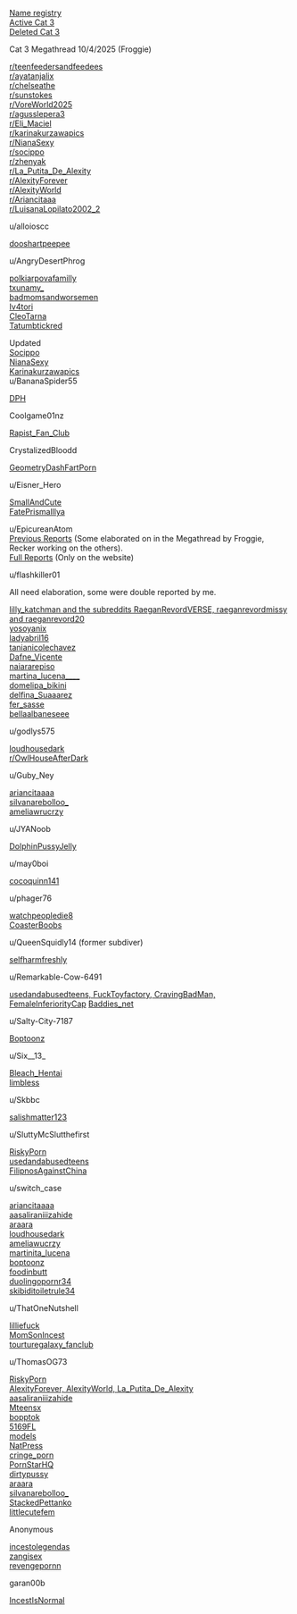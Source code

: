 [Name registry](/Ministryofredditing/Users )                                                          
[Active Cat 3](/Cat+3/Active)                                                             
[Deleted Cat 3](/Cat+3/Deleted)                                                           

Cat 3 Megathread 10/4/2025 (Froggie)             

[r/teenfeedersandfeedees](/Subs/teenfeedersandfeedees)                                      
[r/ayatanjalix](/Subs/ayatanjalix)                                                             
[r/chelseathe](/Subs/chelseathe)                                                            
[r/sunstokes](/Subs/sunstokes)                                                             
[r/VoreWorld2025](/Subs/VoreWorld2025)                                                    
[r/agusslepera3](/Subs/agusslepera3)                                                        
[r/Eli_Maciel](/Subs/Eli_Maciel)                                                              
[r/karinakurzawapics](/Subs/karinakurzawapics)                                              
[r/NianaSexy](/Subs/NianaSexy)                                                             
[r/socippo](/Subs/socippo)                                                                  
[r/zhenyak](/Subs/zhenyak)                                                                 
[r/La_Putita_De_Alexity](/Subs/La_Putita_De_Alexity)                                           
[r/AlexityForever](/Subs/AlexityForever)                                                       
[r/AlexityWorld](/Subs/AlexityWorld)                                                         
[r/Ariancitaaa](/Subs/Ariancitaaa)                                                           
[r/LuisanaLopilato2002_2](/Subs/LuisanaLopilato2002_2) 

u/alloioscc                                                               

[dooshartpeepee](/Subs2/dooshartpeepee)                                                      

u/AngryDesertPhrog                                              

[polkiarpovafamilly](/Subs2/polkiarpovafamilly)                                                 
[txunamy_](/subs/txunamy_)                                                               
[badmomsandworsemen](/Subs/r/badmomsandworsemen)                                    
[Iv4tori](/Subs/Iv4tori)                                                                        
[CleoTarna](/Subs/CleoTarna)                                                         
[Tatumbtickred](/Subs/Tatumbtickred)                                                         

Updated                                                                    
[Socippo](/Subs/Socippo)                                                                    
[NianaSexy](/Subs/NianaSexy)                                                                
[Karinakurzawapics](/Subs/Karinakurzawapics)                                                  
u/BananaSpider55                                                 

[DPH](/Subs2/DPH)                                                                           

Coolgame01nz                                                        

[Rapist_Fan_Club](/Subs2/Rapist_Fan_Club)                                                     

CrystalizedBloodd                                                  

[GeometryDashFartPorn](/Subs2/GeometryDashFartPorn)                                         

u/Eisner_Hero                                                         

[SmallAndCute](/Subs2/SmallAndCute)                                                         
[FatePrismalllya](/Subs2/FatePrismalllya)                                                       

u/EpicureanAtom                                                                                                   
[Previous Reports](/Reporters/EpicureanAtom) (Some elaborated on in the Megathread by Froggie, Recker working on the others).                                                              
[Full Reports](/1/Personal+Reports) (Only on the website)                       

u/flashkiller01                                                         

All need elaboration, some were double reported by me.                                                  

[lilly_katchman and the subreddits RaeganRevordVERSE, raeganrevordmissy and raeganrevord20](/Subs2/4subs)                                                       
[yosoyanix](/Subs2/yosoyanix)                                                                 
[ladyabril16](/Subs2/ladyabril16)                                                               
[tanianicolechavez](/Subs2/tanianicolechavez)                                                   
[Dafne_Vicente]()                                                         
[naiararepiso](/Subs2/naiararepiso)                                                             
[martina_lucena____](/Subs2/martina_lucena____)                                                  
[domelipa\_bikini](/Subs2/domelipa_bikini)                                                    
[delfina_Suaaarez](/Subs2/delfina_Suaaarez)     
[fer_sasse](/Subs2/fer_sasse)                                                  
[bellaalbaneseee](/Subs2/bellaalbaneseee)                                                     

u/godlys575                                                            

[loudhousedark](/Subs2/loudhousedark)                                                        
[r/OwlHouseAfterDark](/Dives/loudhousedark)                                            

u/Guby_Ney                                                             

[ariancitaaaa](/Subs2/ariancitaaaa)                                                             
[silvanarebolloo_](Subs2/silvanarebolloo_)                                                      
[ameliawrucrzy](/Subs2/ameliawrucrzy)                                                         

u/JYANoob                                                              

[DolphinPussyJelly](/Subs2/DolphinPussyJelly)                                                  

u/may0boi                                                                

[cocoquinn141](/Subs2/cocoquinn141)                                                         

u/phager76                                                              

[watchpeopledie8](Subs2/phager76)                                                    
[CoasterBoobs](Subs2/CoasterBoobs)                                                         

u/QueenSquidly14 (former subdiver)                  

[selfharmfreshly](/Subs2/selfharmfreshly)                                                       

u/Remarkable-Cow-6491                                      

[usedandabusedteens, FuckToyfactory, CravingBadMan, FemaleInferiorityCap](4SubsR.md)
[Baddies_net](/Subs2/Baddies_net)                                                             

u/Salty-City-7187                                                    

[Boptoonz](/Subs2/Boptoonz)                                                                  

u/Six__13_                                                                

[Bleach_Hentai](/Subs2/Bleach_Hentai)                                                         
[limbless](/Subs2/limbless)                                                                    

u/Skbbc                                                                    

[salishmatter123](/Subs2/salishmatter123)                                                      

u/SluttyMcSlutthefirst                                            

[RiskyPorn](/Subs2/RiskyPorn)                                                                 
[usedandabusedteens](/Subs2/usedandabusedteens)                                            
[FilipnosAgainstChina](/Subs2/FilipnosAgainstChina)                                             

u/switch_case                                                         

[ariancitaaaa](/Subs2/ariancitaaaaSC)                                                             
[aasaliraniiizahide](/Subs2/aasaliraniiizahide)                                                    
[araara](/Subs2/araara)                                                                       
[loudhousedark](/Subs2/loudhousedarkSC)                                                        
[ameliawucrzy](/Subs2/ameliawucrzy)                                                          
[martinita_lucena](/Subs/martinita_lucena)                                                     
[boptoonz](/Subs2/boptoonzSC)                                                                  
[foodinbutt](/Subs2/foodinbutt)                                                                
[duolingopornr34](/Subs2/duolingopornr34)                                                     
[skibiditoiletrule34](/Subs2/skibiditoiletrule34)                                                   

u/ThatOneNutshell                                                 

[lilliefuck](/Subs2/lilliefuck)                                                                    
[MomSonIncest](/Subs2/MomSonIncest)                                                        
[tourturegalaxy_fanclub](/Subs2/tourturegalaxy_fanclub)                                          

u/ThomasOG73                                                      

[RiskyPorn](/Subs2/RiskyPornT)                                                                 
[AlexityForever, AlexityWorld, La_Putita_De_Alexity](/Subs2/3Subs)                                              
[aasaliraniiizahide](/Subs2/aasaliraniiizahide)                                                    
[Mteensx](/Subs2/Mteensx)                                                                   
[bopptok](/Subs2/bopptok)                                                                    
[5169FL](/Subs2/5169FL)                                                                     
[models](/Subs2/models)                                                                      
[NatPress](/Subs2/NatPress)                                                                  
[cringe_porn](/Subs2/cringe_porn)                                                              
[PornStarHQ](/Subs2/PornStarHQ)                                                              
[dirtypussy](/Subs2/dirtypussy)                                                                
[araara](/Subs2/araaraT)                                                                       
[silvanarebolloo_](/Subs2/silvanarebolloo_T)                                                      
[StackedPettanko](/Subs2/StackedPettanko)                                                    
[littlecutefem](/Subs2/littlecutefem)                                                            

Anonymous                                                             

[incestolegendas](/Subs2/incestolegendas)                                                     
[zangisex](Subs2/zangisex)                                                                   
[revengepornn](/Subs/revengepornn)                                                          

garan00b                                                                  

[IncestIsNormal](/Subs/IncestIsNormal)
